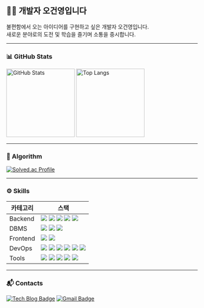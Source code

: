 ## 👨‍💻 개발자 오건영입니다 
불편함에서 오는 아이디어를 구현하고 싶은 개발자 오건영입니다.
<br/>
새로운 분야로의 도전 및 학습을 즐기며 소통을 중시합니다.
<br/>


---

### 📊 GitHub Stats
<div>
  <img src="https://github-readme-stats.vercel.app/api?username=o54711254&show_icons=true&theme=radical" alt="GitHub Stats" height="180em" />
  <img src="https://github-readme-stats.vercel.app/api/top-langs/?username=o54711254&layout=compact&theme=radical" alt="Top Langs" height="180em" />
</div>

---

### 🔎 Algorithm
[![Solved.ac Profile](http://mazassumnida.wtf/api/v2/generate_badge?boj=o54711254)](https://solved.ac/o54711254/)

---

### ⚙️ Skills
|카테고리|스택|
| --- | --- |
| Backend | <img src="https://img.shields.io/badge/Java-007396?style=flat-square&logo=java&logoColor=white"> <img src="https://img.shields.io/badge/Spring%20Boot-6DB33F?style=flat-square&logo=springboot&logoColor=white"> <img src="https://img.shields.io/badge/JPA-8A2BE2?style=flat-square&logo=jpa&logoColor=white"> <img src="https://img.shields.io/badge/QueryDSL-FF5722?style=flat-square&logoColor=white"> <img src="https://img.shields.io/badge/Spring%20Batch-1864AB?style=flat-square&logo=springboot&logoColor=white"> |
| DBMS | <img src="https://img.shields.io/badge/MySQL-4479A1?style=flat-square&logo=mysql&logoColor=white"> <img src="https://img.shields.io/badge/MariaDB-003545?style=flat-square&logo=mariadb&logoColor=white"> <img src="https://img.shields.io/badge/Redis-DC382D?style=flat-square&logo=redis&logoColor=white"> |
| Frontend | <img src="https://img.shields.io/badge/JavaScript-F7DF1E?style=flat-square&logo=javascript&logoColor=white"> <img src="https://img.shields.io/badge/React-61DAFB?style=flat-square&logo=react&logoColor=white"> |
| DevOps | <img src="https://img.shields.io/badge/Docker-2496ED?style=flat-square&logo=docker&logoColor=white"> <img src="https://img.shields.io/badge/AWS-232F3E?style=flat-square&logo=amazonaws&logoColor=white"> <img src="https://img.shields.io/badge/Jenkins-D24939?style=flat-square&logo=jenkins&logoColor=white"> <img src="https://img.shields.io/badge/Grafana-F46800?style=flat-square&logo=grafana&logoColor=white"> <img src="https://img.shields.io/badge/Loki-FF9900?style=flat-square&logo=grafana&logoColor=white"> <img src="https://img.shields.io/badge/Nginx-269539?style=flat-square&logo=nginx&logoColor=white"> |
| Tools | <img src="https://img.shields.io/badge/Git-F05032?style=flat-square&logo=git&logoColor=white"> <img src="https://img.shields.io/badge/Jira-0052CC?style=flat-square&logo=jira&logoColor=white"> <img src="https://img.shields.io/badge/Figma-F24E1E?style=flat-square&logo=figma&logoColor=white"> <img src="https://img.shields.io/badge/Notion-000000?style=flat-square&logo=notion&logoColor=white"> <img src="https://img.shields.io/badge/Slack-4A154B?style=flat-square&logo=slack&logoColor=white"> |

---



### 📬 Contacts
<a href="https://5g-0.tistory.com/" target="_blank"><img src="http://img.shields.io/badge/-Tech%20blog-black?style=flat-square&logo=github" alt="Tech Blog Badge" /></a>
<a href="mailto:o54711254@gmail.com" target="_blank"><img src="https://img.shields.io/badge/Gmail-d14836?style=flat-square&logo=Gmail&logoColor=white" alt="Gmail Badge" /></a>
